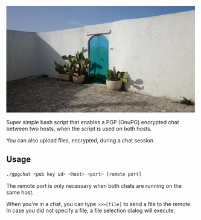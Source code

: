 ![alt text](https://raw.githubusercontent.com/nkoster/gpgchat/master/upload.png "gpgchat")

Super simple bash script that enables a PGP (GnuPG) encrypted chat between two hosts,
when the script is used on both hosts.

You can also upload files, encrypted, during a chat session.

## Usage
```bash
./gpgchat <pub key id> <host> <port> [remote port]
```
The remote port is only necessary when both chats are running on the same host.

When you're in a chat, you can type `>>>[file]` to send a file to the remote.
In case you did not specify a file, a file selection dialog will execute.
